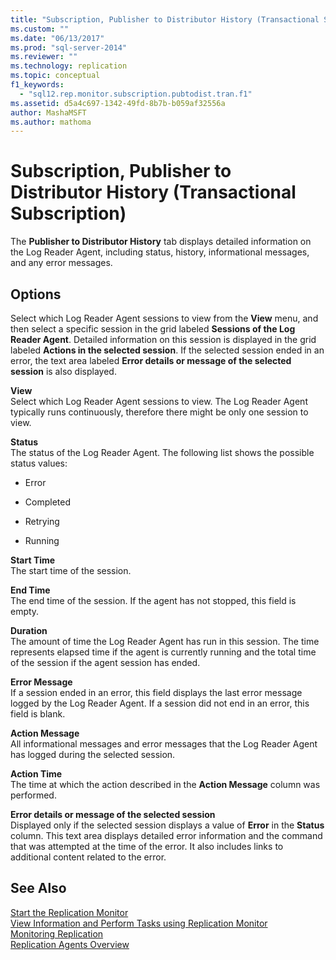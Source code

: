 ```yaml
---
title: "Subscription, Publisher to Distributor History (Transactional Subscription) | Microsoft Docs"
ms.custom: ""
ms.date: "06/13/2017"
ms.prod: "sql-server-2014"
ms.reviewer: ""
ms.technology: replication
ms.topic: conceptual
f1_keywords: 
  - "sql12.rep.monitor.subscription.pubtodist.tran.f1"
ms.assetid: d5a4c697-1342-49fd-8b7b-b059af32556a
author: MashaMSFT
ms.author: mathoma
---
```

# Subscription, Publisher to Distributor History (Transactional Subscription)
  The **Publisher to Distributor History** tab displays detailed information on the Log Reader Agent, including status, history, informational messages, and any error messages.  
  
## Options  
 Select which Log Reader Agent sessions to view from the **View** menu, and then select a specific session in the grid labeled **Sessions of the Log Reader Agent**. Detailed information on this session is displayed in the grid labeled **Actions in the selected session**. If the selected session ended in an error, the text area labeled **Error details or message of the selected session** is also displayed.  
  
 **View**  
 Select which Log Reader Agent sessions to view. The Log Reader Agent typically runs continuously, therefore there might be only one session to view.  
  
 **Status**  
 The status of the Log Reader Agent. The following list shows the possible status values:  
  
-   Error  
  
-   Completed  
  
-   Retrying  
  
-   Running  
  
 **Start Time**  
 The start time of the session.  
  
 **End Time**  
 The end time of the session. If the agent has not stopped, this field is empty.  
  
 **Duration**  
 The amount of time the Log Reader Agent has run in this session. The time represents elapsed time if the agent is currently running and the total time of the session if the agent session has ended.  
  
 **Error Message**  
 If a session ended in an error, this field displays the last error message logged by the Log Reader Agent. If a session did not end in an error, this field is blank.  
  
 **Action Message**  
 All informational messages and error messages that the Log Reader Agent has logged during the selected session.  
  
 **Action Time**  
 The time at which the action described in the **Action Message** column was performed.  
  
 **Error details or message of the selected session**  
 Displayed only if the selected session displays a value of **Error** in the **Status** column. This text area displays detailed error information and the command that was attempted at the time of the error. It also includes links to additional content related to the error.  
  
## See Also  
 [Start the Replication Monitor](monitor/start-the-replication-monitor.md)   
 [View Information and Perform Tasks using Replication Monitor](monitor/view-information-and-perform-tasks-replication-monitor.md)   
 [Monitoring Replication](monitoring-replication.md)   
 [Replication Agents Overview](agents/replication-agents-overview.md)  
  
  
